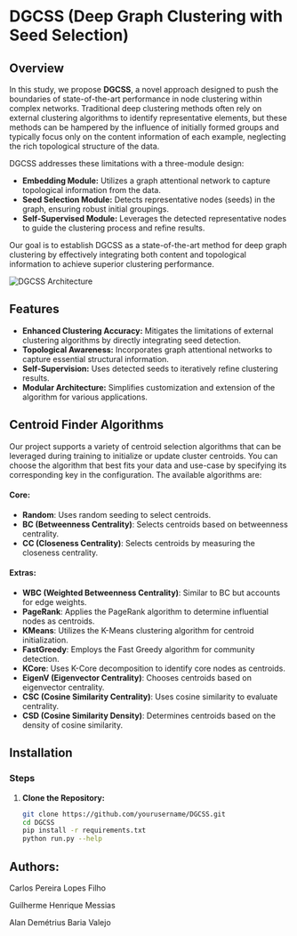 # DGCSS (Deep Graph Clustering with Seed Selection)

## Overview

In this study, we propose **DGCSS**, a novel approach designed to push the boundaries of state-of-the-art performance in node clustering within complex networks. Traditional deep clustering methods often rely on external clustering algorithms to identify representative elements, but these methods can be hampered by the influence of initially formed groups and typically focus only on the content information of each example, neglecting the rich topological structure of the data.

DGCSS addresses these limitations with a three-module design:

- **Embedding Module:** Utilizes a graph attentional network to capture topological information from the data.
- **Seed Selection Module:** Detects representative nodes (seeds) in the graph, ensuring robust initial groupings.
- **Self-Supervised Module:** Leverages the detected representative nodes to guide the clustering process and refine results.

Our goal is to establish DGCSS as a state-of-the-art method for deep graph clustering by effectively integrating both content and topological information to achieve superior clustering performance.

![DGCSS Architecture](/img/dgcsd-v2.png)


## Features

- **Enhanced Clustering Accuracy:** Mitigates the limitations of external clustering algorithms by directly integrating seed detection.
- **Topological Awareness:** Incorporates graph attentional networks to capture essential structural information.
- **Self-Supervision:** Uses detected seeds to iteratively refine clustering results.
- **Modular Architecture:** Simplifies customization and extension of the algorithm for various applications.

## Centroid Finder Algorithms

Our project supports a variety of centroid selection algorithms that can be leveraged during training to initialize or update cluster centroids. You can choose the algorithm that best fits your data and use-case by specifying its corresponding key in the configuration. The available algorithms are:

#### Core:

- **Random**: Uses random seeding to select centroids.
- **BC (Betweenness Centrality)**: Selects centroids based on betweenness centrality.
- **CC (Closeness Centrality)**: Selects centroids by measuring the closeness centrality.

#### Extras:

- **WBC (Weighted Betweenness Centrality)**: Similar to BC but accounts for edge weights.
- **PageRank**: Applies the PageRank algorithm to determine influential nodes as centroids.
- **KMeans**: Utilizes the K-Means clustering algorithm for centroid initialization.
- **FastGreedy**: Employs the Fast Greedy algorithm for community detection.
- **KCore**: Uses K-Core decomposition to identify core nodes as centroids.
- **EigenV (Eigenvector Centrality)**: Chooses centroids based on eigenvector centrality.
- **CSC (Cosine Similarity Centrality)**: Uses cosine similarity to evaluate centrality.
- **CSD (Cosine Similarity Density)**: Determines centroids based on the density of cosine similarity.


## Installation

### Steps

1. **Clone the Repository:**

   ```bash
   git clone https://github.com/yourusername/DGCSS.git
   cd DGCSS
   pip install -r requirements.txt
   python run.py --help


## Authors:

Carlos Pereira Lopes Filho

Guilherme Henrique Messias

Alan Demétrius Baria Valejo
